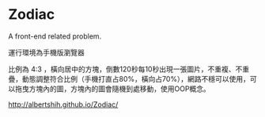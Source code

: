 # Zodiac

A front-end related problem.

運行環境為手機版瀏覽器

比例為 4:3 ，橫向居中的方塊，倒數120秒每10秒出現一張圖片，不重複、不重疊，動態調整符合比例（手機打直占80%，橫向占70%），網路不穩可以使用，可以拖曳方塊內的圖，方塊內的圖會隨機到處移動，使用OOP概念。

http://albertshih.github.io/Zodiac/

